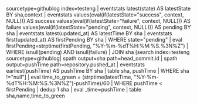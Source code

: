 sourcetype=githublog index=testeng | eventstats latest(state) AS latestState BY sha,context | eventstats values(eval(if(latestState="success", context, NULL))) AS success values(eval(if(latestState="failure", context, NULL))) AS failure values(eval(if(latestState="pending", context, NULL))) AS pending BY sha | eventstats latest(updated_at) AS latestTime BY sha | eventstats first(updated_at) AS firstPending BY sha | WHERE state="pending" | eval firstPending=strptime(firstPending, "%Y-%m-%dT%H:%M:%S.%3N%Z") | WHERE isnull(pending) AND isnull(failure) | JOIN sha [search index=testeng sourcetype=githublog| spath output=sha path=head_commit.id | spath output=pushTime path=repository.pushed_at | eventstats earliest(pushTime) AS pushTime BY sha | table sha, pushTime | WHERE sha !="null"] | eval time_to_green = (strptime(latestTime, "%Y-%m-%dT%H:%M:%S.%3N%Z")-pushTime)/60 | WHERE pushTime < firstPending | dedup 1 sha | eval _time=pushTime | table sha,name,time_to_green
